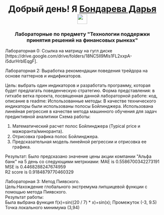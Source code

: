 
<h1 align="center">Добрый день! Я <a href="(https://github.com/Chiplenok)" target="_blank">Бондарева Дарья</a> 
<img src="https://github.com/blackcater/blackcater/raw/main/images/Hi.gif" height="32"/></h1>
<h3 align="center">Лабораторные по предмету "Технологии поддержки принятия решений на финансовых рынках"</h3>
Лабораторная 0: Ссылка на матрицу на гугл диске [https://drive.google.com/drive/folders/18NC5Il9Mls1FL2xxpA-i5durHrbIEqgF].  

Лабораторная 2: Выработка рекомендации поведения трейдора на основе паттернов и индификаторов.  

Цель: выбрать один индикаторов и разработать программу, которая будет предлагать поведенческую стратегию.
Форма представления: в гитхабе ветка проекта, посвященная данной лабораторной работе: код, описание в readme:
Использованные методы: В качестве технического индикаторы были использованы полосы Бойлинджера. 
  Использована линейная регрессия в качестве метода машинного обучения для задач предиктивной аналитики
Схема работы:
  1. Математический расчет полос Бойлинджера (Typical price и мажоранта/миноранта).
  2. Отрисовка графика полос Бойлинджера.
  3. Предсказательная модель линейной регрессии и отрисовка ее графика.
  
Результат: Было предсказано значение цены акции компании "Альфа банк" на 5 день со следующими метркиами:
MAE is 0.5586700342273191\
MSE is 0.4468288247674959\
R2 score is 0.9184879770460329


Лабораторная 3: Метод Пиявского.\
Цель:Нахождение глобального экстремума липшицевой функции с помощью метода Пиявского.\
Результат работы: \
Была выбрана функция f(x)=sin((20 / 7) * x)+sin(x);   Промежуток (-3, 9.5)\
Точка локального минимума (3,94)
